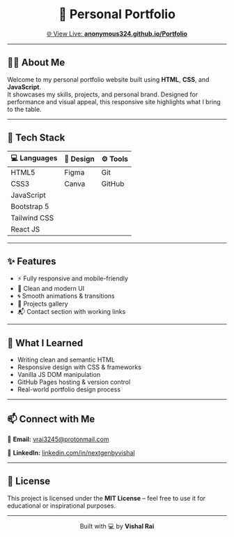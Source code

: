 <h1 align="center">🚀 Personal Portfolio</h1>

<p align="center">
  <a href="https://anonymous324.github.io/Portfolio" target="_blank">
    🌐 View Live: <strong>anonymous324.github.io/Portfolio</strong>
  </a>
</p>

---

## 🧑‍💻 About Me

Welcome to my personal portfolio website built using **HTML**, **CSS**, and **JavaScript**.  
It showcases my skills, projects, and personal brand. Designed for performance and visual appeal, this responsive site highlights what I bring to the table.

---

## 🚀 Tech Stack

<div align="left">

| 💻 Languages | 🎨 Design | ⚙️ Tools |
|-------------|-----------|----------|
| HTML5       | Figma     | Git      |
| CSS3        | Canva     | GitHub   |
| JavaScript  |           |          |
| Bootstrap 5 |           |          |
| Tailwind CSS|           |          |
| React JS    |           |          |

</div>

---

## ✨ Features

- ⚡ Fully responsive and mobile-friendly
- 🎯 Clean and modern UI
- 🌀 Smooth animations & transitions
- 📁 Projects gallery
- 📬 Contact section with working links

---

## 🧠 What I Learned

- Writing clean and semantic HTML
- Responsive design with CSS & frameworks
- Vanilla JS DOM manipulation
- GitHub Pages hosting & version control
- Real-world portfolio design process

---

## 📫 Connect with Me

<p align="left">
  📧 <strong>Email:</strong> <a href="mailto:vrai3245@protonmail.com">vrai3245@protonmail.com</a>  
</p>
<p align="left">
  💼 <strong>LinkedIn:</strong> <a href="https://www.linkedin.com/in/nextgenbyvishal" target="_blank">linkedin.com/in/nextgenbyvishal</a>
</p>

---

## 📄 License

This project is licensed under the **MIT License** – feel free to use it for educational or inspirational purposes.

---

<p align="center">
  Built with 💻 by <strong>Vishal Rai</strong>
</p>
